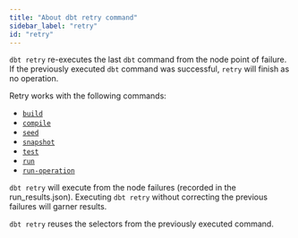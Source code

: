 ```yaml
---
title: "About dbt retry command"
sidebar_label: "retry"
id: "retry"
---
```


`dbt retry` re-executes the last `dbt` command from the node point of failure. If the previously executed `dbt` command was successful, `retry` will finish as no operation. 

Retry works with the following commands:

- [`build`](/reference/commands/build)
- [`compile`](/reference/commands/compile)
- [`seed`](/reference/commands/seed)
- [`snapshot`](/reference/commands/build)
- [`test`](/reference/commands/test)
- [`run`](/reference/commands/run)
- [`run-operation`](/reference/commands/run-operation)

`dbt retry` will execute from the node failures (recorded in the run_results.json). Executing `dbt retry` without correcting the previous failures will garner <Term id="idempotent" /> results.

`dbt retry` reuses the selectors from the previously executed command.

